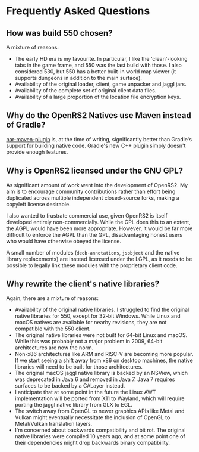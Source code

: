 # Frequently Asked Questions

## How was build 550 chosen?

A mixture of reasons:

* The early HD era is my favourite. In particular, I like the 'clean'-looking
  tabs in the game frame, and 550 was the last build with those. I also
  considered 530, but 550 has a better built-in world map viewer (it supports
  dungeons in addition to the main surface).
* Availability of the original loader, client, game unpacker and jaggl jars.
* Availability of the complete set of original client data files.
* Availability of a large proportion of the location file encryption keys.

## Why do the OpenRS2 Natives use Maven instead of Gradle?

[nar-maven-plugin][nar-maven-plugin] is, at the time of writing, significantly
better than Gradle's support for building native code. Gradle's new C++ plugin
simply doesn't provide enough features.

## Why is OpenRS2 licensed under the GNU GPL?

As significant amount of work went into the development of OpenRS2. My aim is
to encourage community contributions rather than effort being duplicated across
multiple independent closed-source forks, making a copyleft license desirable.

I also wanted to frustrate commercial use, given OpenRS2 is itself developed
entirely non-commercially. While the GPL does this to an extent, the AGPL would
have been more appropriate. However, it would be far more difficult to enforce
the AGPL than the GPL, disadvantaging honest users who would have otherwise
obeyed the license.

A small number of modules (`deob-annotations`, `jsobject` and the native
library replacements) are instead licensed under the LGPL, as it needs to be
possible to legally link these modules with the proprietary client code.

## Why rewrite the client's native libraries?

Again, there are a mixture of reasons:

* Availability of the original native libraries. I struggled to find the
  original native libraries for 550, except for 32-bit Windows. While Linux and
  macOS natives are available for nearby revisions, they are not compatible
  with the 550 client.
* The original native libraries were not built for 64-bit Linux and macOS.
  While this was probably not a major problem in 2009, 64-bit architectures are
  now the norm.
* Non-x86 architectures like ARM and RISC-V are becoming more popular. If we
  start seeing a shift away from x86 on desktop machines, the native libraries
  will need to be built for those architectures.
* The original macOS jaggl native library is backed by an NSView, which was
  deprecated in Java 6 and removed in Java 7. Java 7 requires surfaces to be
  backed by a CALayer instead.
* I anticipate that at some point in the future the Linux AWT implementation
  will be ported from X11 to Wayland, which will require porting the jaggl
  native library from GLX to EGL.
* The switch away from OpenGL to newer graphics APIs like Metal and Vulkan
  might eventually necessitate the inclusion of OpenGL to Metal/Vulkan
  translation layers.
* I'm concerned about backwards compatibility and bit rot. The original native
  libraries were compiled 10 years ago, and at some point one of their
  dependencies might drop backwards binary compatibility.

[nar-maven-plugin]: https://maven-nar.github.io/
